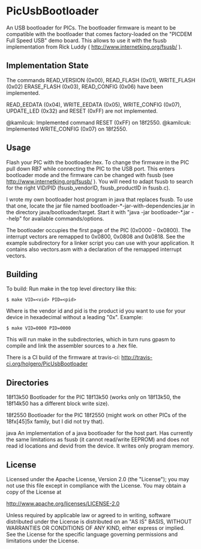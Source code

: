 PicUsbBootloader
================

An USB bootloader for PICs. The bootloader firmware is meant to be
compatible with the bootloader that comes factory-loaded on the
"PICDEM Full Speed USB" demo board. This allows to use it
with the fsusb implementation from Rick Luddy
( http://www.internetking.org/fsusb/ ).

## Implementation State

The commands READ_VERSION (0x00), READ_FLASH (0x01), WRITE_FLASH (0x02)
ERASE_FLASH (0x03), READ_CONFIG (0x06) have been implemented.

READ_EEDATA (0x04), WRITE_EEDATA (0x05), WRITE_CONFIG (0x07),
UPDATE_LED (0x32) and RESET (0xFF) are not implemented.

@kamilcuk: Implemented command RESET (0xFF) on 18f2550.
@kamilcuk: Implemented WRITE_CONFIG (0x07) on 18f2550.

## Usage

Flash your PIC with the bootloader.hex. To change the firmware in the PIC
pull down RB7 while connecting the PIC to the USB port. This enters
bootloader mode and the firmware can be changed with fsusb (see
http://www.internetking.org/fsusb/ ). You will need to adapt fsusb to
search for the right VID/PID (fsusb_vendorID, fsusb_productID in fsusb.c).

I wrote my own bootloader host program in java that replaces fsusb.
To use that one, locate the jar file named
bootloader-\*-jar-with-dependencies.jar in the directory
java/bootloader/target. Start it with "java -jar bootloader-\*.jar --help"
for available commands/options.

The bootloader occupies the first page of the PIC (0x0000 - 0x0800). The
interrupt vectors are remapped to 0x0800, 0x0808 and 0x0818.
See the example subdirectory for a linker script you can use with your
application. It contains also vectors.asm with a declaration of the
remapped interrupt vectors.

## Building

To build: Run make in the top level directory like this:

	$ make VID=<vid> PID=<pid>

Where <vid> is the vendor id and pid is the product id you want to use for
your device in hexadecimal without a leading "0x".
Example:

	$ make VID=0000 PID=0000

This will run make in the subdirectories, which in turn runs gpasm to
compile and link the assembler sources to a .hex file.

There is a CI build of the firmware at travis-ci: http://travis-ci.org/holgero/PicUsbBootloader

## Directories

18f13k50	Bootloader for the PIC 18f13k50 (works only on 18f13k50,
		the 18f14k50 has a different block write size).

18f2550		Bootloader for the PIC 18f2550 (might work on other
		PICs of the 18fx[45]5x family, but I did not try that).

java		An implementation of a java bootloader for the host part.
		Has currently the same limitations as fsusb (it cannot
		read/write EEPROM) and does not read id locations and
		devid from the device. It writes only program memory.

## License

   Licensed under the Apache License, Version 2.0 (the "License");
   you may not use this file except in compliance with the License.
   You may obtain a copy of the License at

   http://www.apache.org/licenses/LICENSE-2.0

   Unless required by applicable law or agreed to in writing, software
   distributed under the License is distributed on an "AS IS" BASIS,
   WITHOUT WARRANTIES OR CONDITIONS OF ANY KIND, either express or implied.
   See the License for the specific language governing permissions and
   limitations under the License.
